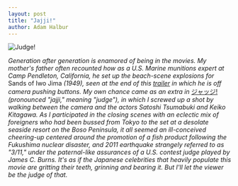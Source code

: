 ```yaml
---
layout: post
title: "Jajji!"
author: Adam Halbur
---
```


![Judge!](https://live.staticflickr.com/7809/40618219153_e24c318ae1_k.jpg)

*Generation after generation is enamored of being in the movies. My mother's father often recounted how as a U.S. Marine munitions expert at Camp Pendleton, California, he set up the beach-scene explosions for* Sands of Iwo Jima *(1949), seen at the end of this [trailer][iwo-link] in which he is off camera pushing buttons. My own chance came as an extra in* [ジャッジ!][judge-link] *(pronounced "jajji," meaning "judge"), in which I screwed up a shot by walking between the camera and the actors Satoshi Tsumabuki and Keiko Kitagawa. As I participated in the closing scenes with an eclectic mix of foreigners who had been bussed from Tokyo to the set at a desolate seaside resort on the Boso Peninsula, it all seemed an ill-conceived cheering-up centered around the promotion of a fish product following the Fukushima nuclear disaster, and 2011 earthquake strangely referred to as "3/11," under the paternal-like assurances of a U.S. contest judge played by James C. Burns. It's as if the Japanese celebrities that heavily populate this movie are gritting their teeth, grinning and bearing it. But I'll let the viewer be the judge of that.*

[iwo-link]: https://www.youtube.com/watch?v=Xp5cNZ4JTjQ
[judge-link]: https://www.imdb.com/title/tt3063996/
